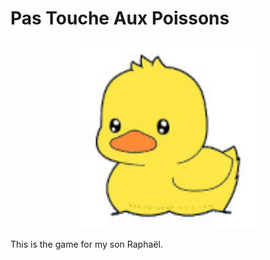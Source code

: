 # Pas Touche Aux Poissons

<p align="center">
  <img src="./static/icon.jpg" alt="Pas Touche Aux Poissons" width=300 height=300 />
</p>

This is the game for my son Raphaël.
